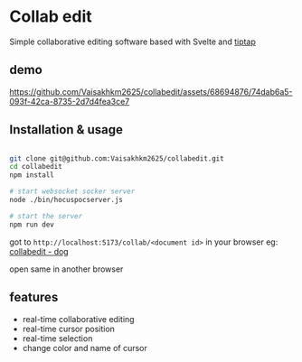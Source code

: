 # Collab edit


Simple collaborative editing software based with Svelte and [tiptap](https://tiptap.dev/)

## demo



https://github.com/Vaisakhkm2625/collabedit/assets/68694876/74dab6a5-093f-42ca-8735-2d7d4fea3ce7




## Installation & usage
```bash

git clone git@github.com:Vaisakhkm2625/collabedit.git
cd collabedit
npm install

# start websocket socker server
node ./bin/hocuspocserver.js

# start the server
npm run dev

```
got to `http://localhost:5173/collab/<document id>` in your browser 
 eg: [collabedit - dog](http://localhost:5173/collab/dog) 

open same in another browser


## features

- real-time collaborative editing
- real-time cursor position
- real-time selection
- change color and name of cursor
